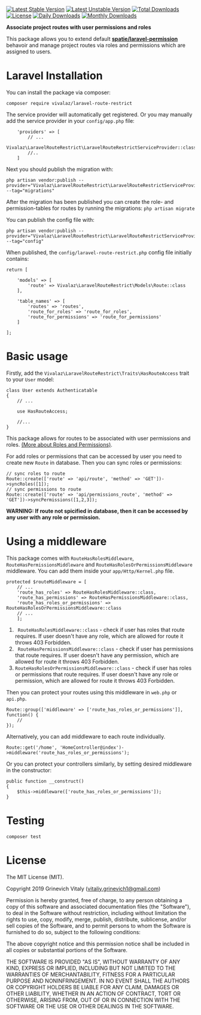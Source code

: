 [![Latest Stable Version](https://poser.pugx.org/vivalaz/laravel-route-restrict/v/stable)](https://packagist.org/packages/vivalaz/laravel-route-restrict)
[![Latest Unstable Version](https://poser.pugx.org/vivalaz/laravel-route-restrict/v/unstable)](https://packagist.org/packages/vivalaz/laravel-route-restrict)
[![Total Downloads](https://poser.pugx.org/vivalaz/laravel-route-restrict/downloads)](https://packagist.org/packages/vivalaz/laravel-route-restrict)
[![License](https://poser.pugx.org/vivalaz/laravel-route-restrict/license)](https://packagist.org/packages/vivalaz/laravel-route-restrict)
[![Daily Downloads](https://poser.pugx.org/vivalaz/laravel-route-restrict/d/daily)](https://packagist.org/packages/vivalaz/laravel-route-restrict)
[![Monthly Downloads](https://poser.pugx.org/vivalaz/laravel-route-restrict/d/monthly)](https://packagist.org/packages/vivalaz/laravel-route-restrict)

**Associate project routes with user permissions and roles**

This package allows you to extend default **[spatie/laravel-permission](https://github.com/spatie/laravel-permission "spatie/laravel-permission")** behavoir and manage project routes via roles and permissions which are assigned to users.

# Laravel Installation

You can install the package via composer:
```
composer require vivalaz/laravel-route-restrict
```

The service provider will automatically get registered. Or you may manually add the service provider in your ```config/app.php``` file:

```
	'providers' => [
		// ...
		Vivalaz\LaravelRouteRestrict\LaravelRouteRestrictServiceProvider::class
		//..
	]
```

Next you should publish the migration with:
```
php artisan vendor:publish --provider="Vivalaz\LaravelRouteRestrict\LaravelRouteRestrictServiceProvider" --tag="migrations"
```

After the migration has been published you can create the role- and permission-tables for routes by running the migrations:
```php artisan migrate```

You can publish the config file with:
```
php artisan vendor:publish --provider="Vivalaz\LaravelRouteRestrict\LaravelRouteRestrictServiceProvider" --tag="config"
```

When published, the ```config/laravel-route-restrict.php``` config file initially contains:
```
return [

    'models' => [
        'route' => Vivalaz\LaravelRouteRestrict\Models\Route::class
    ],

    'table_names' => [
        'routes' => 'routes',
        'route_for_roles' => 'route_for_roles',
        'route_for_permissions' => 'route_for_permissions'
    ]
    
];
```

# Basic usage

Firstly, add the ```Vivalaz\LaravelRouteRestrict\Traits\HasRouteAccess``` trait to your ```User``` model:

```
class User extends Authenticatable
{
    // ...
	
    use HasRouteAccess;
	
	//...
}
```

This package allows for routes to be associated with user permissions and roles. [(More about Roles and Permissions)](https://github.com/spatie/laravel-permission "(More about Roles and Permissions)").

For add roles or permissions that can be accessed by user you need to create new ```Route``` in database. Then you can sync roles or permissions:
```
// sync roles to route
Route::create(['route' => 'api/route', 'method' => 'GET'])->syncRoles([1]);
// sync permissions to route
Route::create(['route' => 'api/permissions_route', 'method' => 'GET'])->syncPermissions([1,2,3]);
```

**WARNING: If route not spicified in database, then it can be accessed by any user with any role or permission.**

# Using a middleware
This package comes with ```RouteHasRolesMiddleware```, ```RouteHasPermissionsMiddleware``` and ```RouteHasRolesOrPermissionsMiddleware``` middleware. You can add them inside your ```app/Http/Kernel.php``` file.

```
protected $routeMiddleware = [
	// ...
	'route_has_roles' => RouteHasRolesMiddleware::class,
	'route_has_permissions' => RouteHasPermissionsMiddleware::class,
	'route_has_roles_or_permissions' => RouteHasRolesOrPermissionsMiddleware::class
	// ...
    ];
```

1. ``` RouteHasRolesMiddleware::class``` - check if user has roles that route requires. If user doesn't have any role, which are allowed for route it throws 403 Forbidden.
2. ``` RouteHasPermissionsMiddleware::class``` - check if user has permissions that route requires. If user doesn't have any permission, which are allowed for route it throws 403 Forbidden.
3. ```RouteHasRolesOrPermissionsMiddleware::class``` - check if user has roles or permissions that route requires. If user doesn't have any role or permission, which are allowed for route it throws 403 Forbidden.

Then you can protect your routes using this middleware in ```web.php``` or ```api.php```.
```
Route::group(['middleware' => ['route_has_roles_or_permissions']], function() {
    //
});
```
Alternatively, you can add middleware to each route individually.
```
Route::get('/home', 'HomeController@index')->middleware('route_has_roles_or_permissions');
```
Or you can protect your controllers similarly, by setting desired middleware in the constructor:
```
public function __construct()
{
    $this->middleware(['route_has_roles_or_permissions']);
}
```

# Testing

``composer test``

# License

The MIT License (MIT). 

Copyright 2019 Grinevich Vitaly (vitaliy.grinevich1@gmail.com)

Permission is hereby granted, free of charge, to any person obtaining a copy of this software and associated documentation files (the "Software"), to deal in the Software without restriction, including without limitation the rights to use, copy, modify, merge, publish, distribute, sublicense, and/or sell copies of the Software, and to permit persons to whom the Software is furnished to do so, subject to the following conditions:

The above copyright notice and this permission notice shall be included in all copies or substantial portions of the Software.

THE SOFTWARE IS PROVIDED "AS IS", WITHOUT WARRANTY OF ANY KIND, EXPRESS OR IMPLIED, INCLUDING BUT NOT LIMITED TO THE WARRANTIES OF MERCHANTABILITY, FITNESS FOR A PARTICULAR PURPOSE AND NONINFRINGEMENT. IN NO EVENT SHALL THE AUTHORS OR COPYRIGHT HOLDERS BE LIABLE FOR ANY CLAIM, DAMAGES OR OTHER LIABILITY, WHETHER IN AN ACTION OF CONTRACT, TORT OR OTHERWISE, ARISING FROM, OUT OF OR IN CONNECTION WITH THE SOFTWARE OR THE USE OR OTHER DEALINGS IN THE SOFTWARE.
